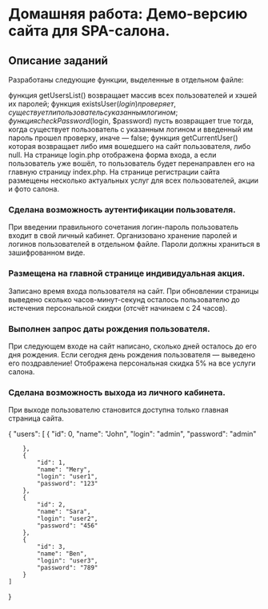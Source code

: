 # Домашняя работа: Демо-версию сайта для SPA-салона.

## Описание заданий
Разработаны следующие функции, выделенные в отдельном файле:

функция getUsersList() возвращает массив всех пользователей и хэшей их паролей;
функция existsUser($login) проверяет, существует ли пользователь с указанным логином;
функция checkPassword($login, $password) пусть возвращает true тогда, когда существует пользователь с указанным логином и введенный им пароль прошел проверку, иначе — false;
функция getCurrentUser() которая возвращает либо имя вошедшего на сайт пользователя, либо null.
На странице login.php отображена форма входа, а если пользователь уже вошёл, то пользователь будет перенаправлен его на главную страницу index.php. На странице регистрации сайта размещены несколько актуальных услуг для всех пользователей, акции и фото салона.

### Сделана возможность аутентификации пользователя. 

При введении правильного сочетания логин-пароль пользователь входит в свой личный кабинет. Организовано хранение паролей и логинов пользователей в отдельном файле. Пароли должны храниться в зашифрованном виде.

### Размещена на главной странице индивидуальная акция. 
Записано время входа пользователя на сайт. При обновлении страницы выведено сколько часов-минут-секунд осталось пользователю до истечения персональной скидки (отсчёт начинаем с 24 часов).

### Выполнен запрос даты рождения пользователя. 
При следующем входе на сайт написано, сколько дней осталось до его дня рождения. Если сегодня день рождения пользователя — выведено его поздравление! Отображена персональная скидка 5% на все услуги салона.

### Сделана возможность выхода из личного кабинета. 
При выходе пользователю становится доступна только главная страница сайта.

{
    "users": [
        {
            "id": 0,
            "name": "John",
            "login": "admin",
            "password": "admin"
            
        },
        {
            "id": 1,
            "name": "Mery",
            "login": "user1",
            "password": "123"
        },
        {
            "id": 2,
            "name": "Sara",
            "login": "user2",
            "password": "456"
        },
        {
            "id": 3,
            "name": "Ben",
            "login": "user3",
            "password": "789"
        }
    ]
}